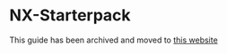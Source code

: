 # NX-Starterpack
This guide has been archived and moved to [this website](https://t3chnolog1c.github.io/SwitchGuide/)
